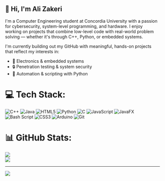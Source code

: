 ## 👋 Hi, I'm Ali Zakeri
I'm a Computer Engineering student at Concordia University with a passion for cybersecurity, system-level programming, and hardware. I enjoy working on projects that combine low-level code with real-world problem solving — whether it's through C++, Python, or embedded systems.

I'm currently building out my GitHub with meaningful, hands-on projects that reflect my interests in:
- 🔌 Electronics & embedded systems  
- 🔒 Penetration testing & system security  
- 🧠 Automation & scripting with Python

# 💻 Tech Stack:
![C++](https://img.shields.io/badge/c++-%2300599C.svg?style=for-the-badge&logo=c%2B%2B&logoColor=white) ![Java](https://img.shields.io/badge/java-%23ED8B00.svg?style=for-the-badge&logo=openjdk&logoColor=white) ![HTML5](https://img.shields.io/badge/html5-%23E34F26.svg?style=for-the-badge&logo=html5&logoColor=white) ![Python](https://img.shields.io/badge/python-3670A0?style=for-the-badge&logo=python&logoColor=ffdd54) ![C](https://img.shields.io/badge/c-%2300599C.svg?style=for-the-badge&logo=c&logoColor=white) ![JavaScript](https://img.shields.io/badge/javascript-%23323330.svg?style=for-the-badge&logo=javascript&logoColor=%23F7DF1E) ![JavaFX](https://img.shields.io/badge/javafx-%23FF0000.svg?style=for-the-badge&logo=javafx&logoColor=white) ![Bash Script](https://img.shields.io/badge/bash_script-%23121011.svg?style=for-the-badge&logo=gnu-bash&logoColor=white) ![CSS3](https://img.shields.io/badge/css3-%231572B6.svg?style=for-the-badge&logo=css3&logoColor=white) ![Arduino](https://img.shields.io/badge/-Arduino-00979D?style=for-the-badge&logo=Arduino&logoColor=white) ![Git](https://img.shields.io/badge/git-%23F05033.svg?style=for-the-badge&logo=git&logoColor=white)
# 📊 GitHub Stats:
![](https://github-readme-stats.vercel.app/api?username=Shiiedaa&theme=noctis_minimus&hide_border=false&include_all_commits=false&count_private=false)<br/>
![](https://nirzak-streak-stats.vercel.app/?user=Shiiedaa&theme=noctis_minimus&hide_border=false)<br/>

---
[![](https://visitcount.itsvg.in/api?id=Shiiedaa&icon=0&color=0)](https://visitcount.itsvg.in)

